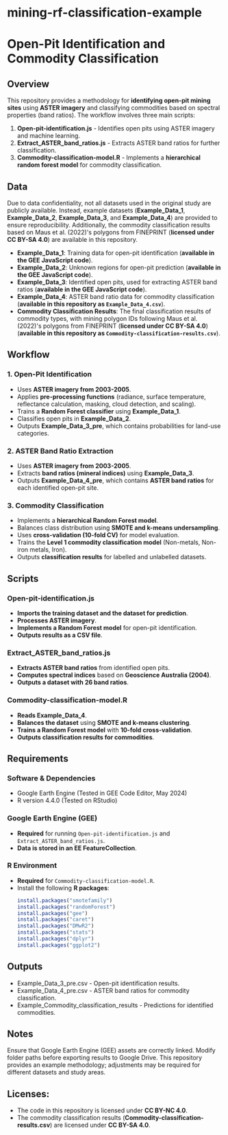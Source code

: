# mining-rf-classification-example

# Open-Pit Identification and Commodity Classification

## Overview

This repository provides a methodology for **identifying open-pit mining sites** using **ASTER imagery** and classifying commodities based on spectral properties (band ratios). The workflow involves three main scripts:

1. **Open-pit-identification.js** - Identifies open pits using ASTER imagery and machine learning.
2. **Extract_ASTER_band_ratios.js** - Extracts ASTER band ratios for further classification.
3. **Commodity-classification-model.R** - Implements a **hierarchical random forest model** for commodity classification.

## Data

Due to data confidentiality, not all datasets used in the original study are publicly available. Instead, example datasets (**Example_Data_1**, **Example_Data_2**, **Example_Data_3**, and **Example_Data_4**) are provided to ensure reproducibility. Additionally, the commodity classification results based on Maus et al. (2022)'s polygons from FINEPRINT (**licensed under CC BY-SA 4.0**) are available in this repository.

- **Example_Data_1**: Training data for open-pit identification (**available in the GEE JavaScript code**).
- **Example_Data_2**: Unknown regions for open-pit prediction (**available in the GEE JavaScript code**).
- **Example_Data_3**: Identified open pits, used for extracting ASTER band ratios (**available in the GEE JavaScript code**).
- **Example_Data_4**: ASTER band ratio data for commodity classification (**available in this repository as `Example_Data_4.csv`**).
- **Commodity Classification Results**: The final classification results of commodity types, with mining polygon IDs following Maus et al. (2022)'s polygons from FINEPRINT (**licensed under CC BY-SA 4.0**) (**available in this repository as `Commodity-classification-results.csv`**).

## Workflow

### 1. Open-Pit Identification

- Uses **ASTER imagery from 2003-2005**.
- Applies **pre-processing functions** (radiance, surface temperature, reflectance calculation, masking, cloud detection, and scaling).
- Trains a **Random Forest classifier** using **Example_Data_1**.
- Classifies open pits in **Example_Data_2**.
- Outputs **Example_Data_3_pre**, which contains probabilities for land-use categories.

### 2. ASTER Band Ratio Extraction

- Uses **ASTER imagery from 2003-2005**.
- Extracts **band ratios (mineral indices)** using **Example_Data_3**.
- Outputs **Example_Data_4_pre**, which contains **ASTER band ratios** for each identified open-pit site.

### 3. Commodity Classification

- Implements a **hierarchical Random Forest model**.
- Balances class distribution using **SMOTE and k-means undersampling**.
- Uses **cross-validation (10-fold CV)** for model evaluation.
- Trains the **Level 1 commodity classification model** (Non-metals, Non-iron metals, Iron).
- Outputs **classification results** for labelled and unlabelled datasets.

## Scripts

### **Open-pit-identification.js**

- **Imports the training dataset and the dataset for prediction**.
- **Processes ASTER imagery**.
- **Implements a Random Forest model** for open-pit identification.
- **Outputs results as a CSV file**.

### **Extract_ASTER_band_ratios.js**

- **Extracts ASTER band ratios** from identified open pits.
- **Computes spectral indices** based on **Geoscience Australia (2004)**.
- **Outputs a dataset with 26 band ratios**.

### **Commodity-classification-model.R**

- **Reads Example_Data_4**.
- **Balances the dataset** using **SMOTE and k-means clustering**.
- **Trains a Random Forest model** with **10-fold cross-validation**.
- **Outputs classification results for commodities**.

## Requirements

### **Software & Dependencies**
- Google Earth Engine (Tested in GEE Code Editor, May 2024)
- R version 4.4.0 (Tested on RStudio)
  
### **Google Earth Engine (GEE)**
- **Required** for running `Open-pit-identification.js` and `Extract_ASTER_band_ratios.js`.
- **Data is stored in an EE FeatureCollection**.
  
### **R Environment**
- **Required** for `Commodity-classification-model.R`.
- Install the following **R packages**:
  ```r
  install.packages("smotefamily")
  install.packages("randomForest")
  install.packages("gee")
  install.packages("caret")
  install.packages("DMwR2")
  install.packages("stats")
  install.packages("dplyr")
  install.packages("ggplot2")
  
## Outputs
- Example_Data_3_pre.csv - Open-pit identification results.
- Example_Data_4_pre.csv - ASTER band ratios for commodity classification.
- Example_Commodity_classification_results - Predictions for identified commodities.

## Notes
  Ensure that Google Earth Engine (GEE) assets are correctly linked.
  Modify folder paths before exporting results to Google Drive.
  This repository provides an example methodology; adjustments may be required for different datasets and study areas.
## Licenses:
- The code in this repository is licensed under **CC BY-NC 4.0**.
- The commodity classification results (**Commodity-classification-results.csv**) are licensed under **CC BY-SA 4.0**.
